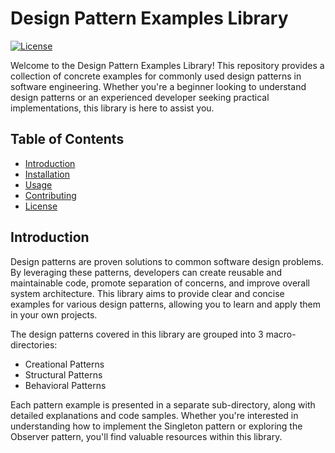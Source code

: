 # Design Pattern Examples Library

[![License](https://img.shields.io/badge/license-MIT-blue.svg)](https://opensource.org/licenses/MIT)

Welcome to the Design Pattern Examples Library! This repository provides a collection of concrete examples for commonly used design patterns in software engineering. Whether you're a beginner looking to understand design patterns or an experienced developer seeking practical implementations, this library is here to assist you.

## Table of Contents

- [Introduction](#introduction)
- [Installation](#installation)
- [Usage](#usage)
- [Contributing](#contributing)
- [License](#license)

## Introduction

Design patterns are proven solutions to common software design problems. By leveraging these patterns, developers can create reusable and maintainable code, promote separation of concerns, and improve overall system architecture. This library aims to provide clear and concise examples for various design patterns, allowing you to learn and apply them in your own projects.

The design patterns covered in this library are grouped into 3 macro-directories:

- Creational Patterns
- Structural Patterns
- Behavioral Patterns

Each pattern example is presented in a separate sub-directory, along with detailed explanations and code samples. Whether you're interested in understanding how to implement the Singleton pattern or exploring the Observer pattern, you'll find valuable resources within this library.
